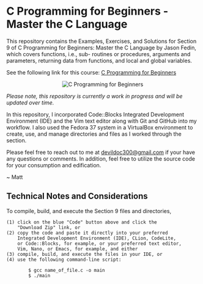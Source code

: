 # C Programming for Beginners - Master the C Language

This repository contains the Examples, Exercises, and Solutions
for Section 9 of C Programming for Beginners: Master the C
Language by Jason Fedin, which covers functions, i.e., sub-
routines or procedures, arguments and parameters, returning data 
from functions, and local and global variables.

See the following link for this course: <a href="https://www.udemy.com/course/c-programming-for-beginners-/" title="C Programming" target="_blank">C Programming for Beginners</a>

<p align="center">
   <img src="https://learnprogramming.academy/wp-content/uploads/2023/03/1467808_f8c0-3.jpg" alt="C Programming for Beginners" title="C Programming for Beginners">
</p>

<i>Please note, this repository is currently a work in progress 
and will be updated over time.</i>

In this repository, I incorporated Code::Blocks Integrated 
Development Environment (IDE) and the Vim text editor along
with Git and GitHub into my workflow. I also used the Fedora
37 system in a VirtualBox environment to create, use, and
manage directories and files as I worked through the section.

Please feel free to reach out to me at devildoc300@gmail.com
if your have any questions or comments. In addition, feel
free to utilize the source code for your consumption and
edification. 

~ Matt

Technical Notes and Considerations
------------------------------------------------------------------------

To compile, build, and execute the Section 9 files and directories,

    (1) click on the blue "Code" button above and click the
        "Download Zip" link, or
    (2) copy the code and paste it directly into your preferred
        Integrated Development Environment (IDE), CLion, CodeLite,
        or Code::Blocks, for example, or your preferred text editor,
        Vim, Nano, or Emacs, for example, and either
    (3) compile, build, and execute the files in your IDE, or
    (4) use the following command-line script:
    
            $ gcc name_of_file.c -o main
            $ ./main



